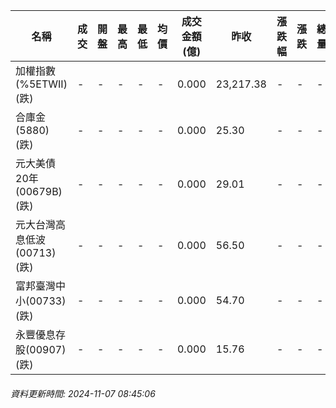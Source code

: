 | 名稱 | 成交 | 開盤 | 最高 | 最低 | 均價 | 成交金額(億) | 昨收 | 漲跌幅 | 漲跌 | 總量 | 昨量 | 振幅 |
| -------- | -------- | -------- | -------- |-------- | -------- | -------- |-------- |-------- |-------- | -------- | -------- |-------- |
|加權指數(%5ETWII) (跌)|-|-|-|-|-|0.000|23,217.38|-|-|-|-|0.00%|
|合庫金(5880) (跌)|-|-|-|-|-|0.000|25.30|-|-|-|-|0.00%|
|元大美債20年(00679B) (跌)|-|-|-|-|-|0.000|29.01|-|-|-|-|0.00%|
|元大台灣高息低波(00713) (跌)|-|-|-|-|-|0.000|56.50|-|-|-|-|0.00%|
|富邦臺灣中小(00733) (跌)|-|-|-|-|-|0.000|54.70|-|-|-|-|0.00%|
|永豐優息存股(00907) (跌)|-|-|-|-|-|0.000|15.76|-|-|-|-|0.00%|
###### 資料更新時間: 2024-11-07 08:45:06